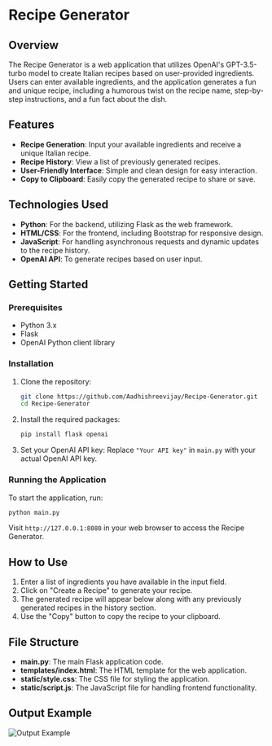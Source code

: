 # Recipe Generator

## Overview
The Recipe Generator is a web application that utilizes OpenAI's GPT-3.5-turbo model to create Italian recipes based on user-provided ingredients. Users can enter available ingredients, and the application generates a fun and unique recipe, including a humorous twist on the recipe name, step-by-step instructions, and a fun fact about the dish.

## Features
- **Recipe Generation**: Input your available ingredients and receive a unique Italian recipe.
- **Recipe History**: View a list of previously generated recipes.
- **User-Friendly Interface**: Simple and clean design for easy interaction.
- **Copy to Clipboard**: Easily copy the generated recipe to share or save.

## Technologies Used
- **Python**: For the backend, utilizing Flask as the web framework.
- **HTML/CSS**: For the frontend, including Bootstrap for responsive design.
- **JavaScript**: For handling asynchronous requests and dynamic updates to the recipe history.
- **OpenAI API**: To generate recipes based on user input.

## Getting Started

### Prerequisites
- Python 3.x
- Flask
- OpenAI Python client library

### Installation
1. Clone the repository:
   ```bash
   git clone https://github.com/Aadhishreevijay/Recipe-Generator.git
   cd Recipe-Generator
   ```
   
2. Install the required packages:
   ```bash
   pip install flask openai
   ```

3. Set your OpenAI API key:
   Replace `"Your API key"` in `main.py` with your actual OpenAI API key.

### Running the Application
To start the application, run:
```bash
python main.py
```
Visit `http://127.0.0.1:8080` in your web browser to access the Recipe Generator.

## How to Use
1. Enter a list of ingredients you have available in the input field.
2. Click on "Create a Recipe" to generate your recipe.
3. The generated recipe will appear below along with any previously generated recipes in the history section.
4. Use the "Copy" button to copy the recipe to your clipboard.

## File Structure
- **main.py**: The main Flask application code.
- **templates/index.html**: The HTML template for the web application.
- **static/style.css**: The CSS file for styling the application.
- **static/script.js**: The JavaScript file for handling frontend functionality.

## Output Example
![Output Example](https://github.com/user-attachments/assets/f4d8ab6c-0602-4f4a-a38a-5c9f71e106be)
